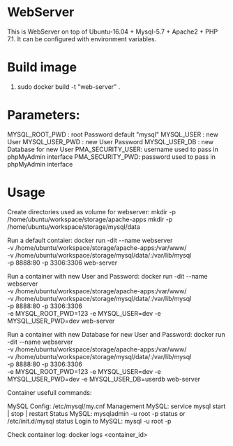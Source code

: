# WebServer

This is WebServer on top of Ubuntu-16.04 + Mysql-5.7 + Apache2 + PHP 7.1.
It can be configured with environment variables.

# Build image

1. sudo docker build -t "web-server" .

# Parameters: 
MYSQL_ROOT_PWD : root Password default "mysql" 
MYSQL_USER : new User 
MYSQL_USER_PWD : new User Password 
MYSQL_USER_DB : new Database for new User 
PMA_SECURITY_USER: username used to pass in phpMyAdmin interface
PMA_SECURITY_PWD: password used to pass in phpMyAdmin interface

# Usage

Create directories used as volume for webserver: 
mkdir -p /home/ubuntu/workspace/storage/apache-apps 
mkdir -p /home/ubuntu/workspace/storage/mysql/data

Run a default contaier: 
docker run -dit --name webserver \
  -v /home/ubuntu/workspace/storage/apache-apps:/var/www/ \
  -v /home/ubuntu/workspace/storage/mysql/data/:/var/lib/mysql \
  -p 8888:80 -p 3306:3306 web-server

Run a container with new User and Password: 
docker run -dit --name webserver \
  -v /home/ubuntu/workspace/storage/apache-apps:/var/www/ \
  -v /home/ubuntu/workspace/storage/mysql/data/:/var/lib/mysql \
  -p 8888:80 -p 3306:3306 \
  -e MYSQL_ROOT_PWD=123 -e MYSQL_USER=dev -e MYSQL_USER_PWD=dev web-server

Run a container with new Database for new User and Password: 
docker run -dit --name webserver \
  -v /home/ubuntu/workspace/storage/apache-apps:/var/www/ \
  -v /home/ubuntu/workspace/storage/mysql/data/:/var/lib/mysql \
  -p 8888:80 -p 3306:3306 \
  -e MYSQL_ROOT_PWD=123 -e MYSQL_USER=dev -e MYSQL_USER_PWD=dev -e MYSQL_USER_DB=userdb web-server

  
Container usefull commands:

MySQL Config: /etc/mysql/my.cnf 
Management MySQL: service mysql start | stop | restart 
Status MySQL: mysqladmin -u root -p status or /etc/init.d/mysql status 
Login to MySQL: mysql -u root -p

Check container log: docker logs <container_id>
